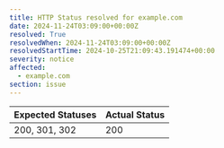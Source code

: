 ```yaml
---
title: HTTP Status resolved for example.com
date: 2024-11-24T03:09:00+00:00Z
resolved: True
resolvedWhen: 2024-11-24T03:09:00+00:00Z
resolvedStartTime: 2024-10-25T21:09:43.191474+00:00
severity: notice
affected:
  - example.com
section: issue
---
```


| Expected Statuses | Actual Status  |
|-------------------|----------------|
| 200, 301, 302 | 200 |
